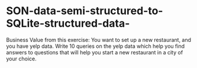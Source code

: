 # SON-data-semi-structured-to-SQLite-structured-data-
Business Value from this exercise: You want to set up a new restaurant, and you have yelp data. Write 10 queries on the yelp data which help you find answers to questions that will help you start a new restaurant in a city of your choice. 
